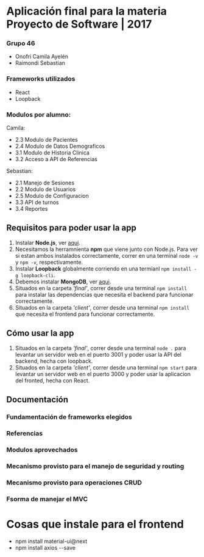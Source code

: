 # Aplicación final para la materia Proyecto de Software | 2017

### Grupo 46
* Onofri Camila Ayelén
* Raimondi Sebastian

### Frameworks utilizados
* React
* Loopback

### Modulos por alumno:

Camila:
* 2.3 Modulo de Pacientes
* 2.4 Modulo de Datos Demograficos
* 3.1 Modulo de Historia Clinica
* 3.2 Acceso a API de Referencias

Sebastian:
* 2.1 Manejo de Sesiones
* 2.2 Modulo de Usuarios
* 2.5 Modulo de Configuracion
* 3.3 API de turnos
* 3.4 Reportes

## Requisitos para poder usar la app

1. Instalar **Node.js**, ver [aqui](https://nodejs.org/es/download/package-manager/).
2. Necesitamos la herramnienta **npm** que viene junto con Node.js. Para ver si estan ambos instalados correctamente, correr en una terminal `node -v` y `npm -v`, respectivamente.
3. Instalar **Loopback** globalmente corriendo en una termianl `npm install -g loopback-cli`.
4. Debemos instalar **MongoDB**, ver [aqui](https://docs.mongodb.com/manual/administration/install-community/).
5. Situados en la carpeta _'final'_, correr desde una terminal `npm install` para instalar las dependencias que necesita el backend para funcionar correctamente.
6. Situados en la carpeta _'client'_, correr desde una terminal `npm install` que necesita el frontend para funcionar correctamente.

## Cómo usar la app

1. Situados en la carpeta _'final'_, correr desde una terminal `node .` para levantar un servidor web en el puerto 3001 y poder usar la API del backend, hecha con loopback.
2. Situados en la carpeta _'client'_, correr desde una terminal `npm start` para levantar un servidor web en el puerto 3000 y poder usar la aplicacion del fronted, hecha con React.

## Documentación

### Fundamentación de frameworks elegidos

### Referencias

### Modulos aprovechados

### Mecanismo provisto para el manejo de seguridad y routing

### Mecanismo provisto para operaciones CRUD

### Fsorma de manejar el MVC

# Cosas que instale para el frontend

* npm install material-ui@next
* npm install axios --save